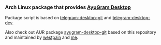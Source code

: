 ### Arch Linux package that provides [AyuGram Desktop](https://github.com/AyuGram/AyuGramDesktop)

Package script is based on [telegram-desktop-git](https://aur.archlinux.org/packages/telegram-desktop-git) and [telegram-desktop-dev](https://aur.archlinux.org/packages/telegram-desktop-dev).

Also check out AUR package [ayugram-desktop-git](https://aur.archlinux.org/packages/ayugram-desktop-git) based on this repository and maintained by [westpain](https://github.com/incycledream) and [me](https://github.com/Dr4iv3rNope).

